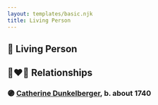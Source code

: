 ```yaml
---
layout: templates/basic.njk
title: Living Person
---
```

## 🔵 Living Person


## 👩‍❤️‍👨 Relationships

### 🟣 [Catherine Dunkelberger](/people/1/19744824), b. about 1740
